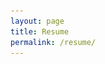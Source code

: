```yaml
---
layout: page
title: Resume
permalink: /resume/
---
```


<style type="text/css">
    #content-desktop {display: block;}
    #content-mobile {display: none;}

    @media screen and (max-width: 768px) {
        #content-desktop {display: none;}
        #content-mobile {display: block;}
    }
</style>

<img id="content-mobile" src="/static/Resume.png" alt="Jonathan's resume">
<object id="content-desktop" data="/static/Resume.pdf" style="width: 100%; aspect-ratio: 3/4" type="application/pdf"></object>

